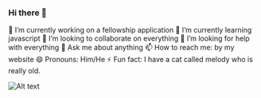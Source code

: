 ### Hi there 👋

🔭 I’m currently working on a fellowship application
🌱 I’m currently learning javascript
👯 I’m looking to collaborate on everything
🤔 I’m looking for help with everything
💬 Ask me about anything
📫 How to reach me: by my website
😄 Pronouns: Him/He
⚡ Fun fact: I have a cat called melody who is really old.

<img src="" alt="Alt text" title="Optional title">
